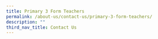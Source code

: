 ```yaml
---
title: Primary 3 Form Teachers
permalink: /about-us/contact-us/primary-3-form-teachers/
description: ""
third_nav_title: Contact Us
---
```

